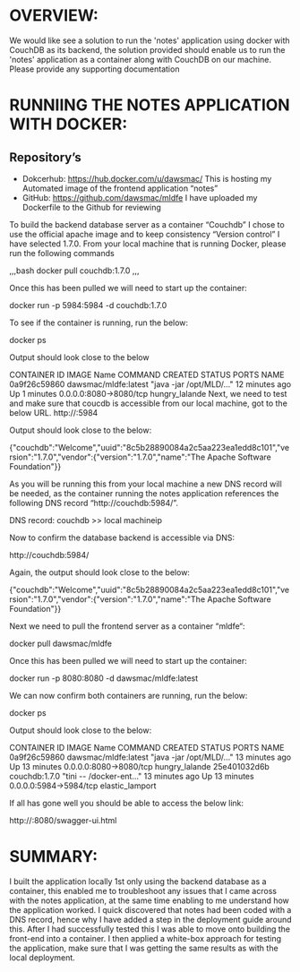 # OVERVIEW:
We would like see a solution to run the 'notes' application using docker with CouchDB as its backend, the solution provided should enable us to run the 'notes' application as a container along with CouchDB on our machine. Please provide any supporting documentation

# RUNNIING THE NOTES APPLICATION WITH DOCKER:

## Repository’s

-	Dokcerhub: https://hub.docker.com/u/dawsmac/
  This is hosting my Automated image of the frontend application “notes”
-	GitHub: https://github.com/dawsmac/mldfe
  I have uploaded my Dockerfile to the Github for reviewing

To build the backend database server as a container “Couchdb” I chose to use the official apache image and to keep consistency “Version control” I have selected 1.7.0.
From your local machine that is running Docker, please run the following commands

,,,bash
docker pull couchdb:1.7.0
,,,

Once this has been pulled we will need to start up the container:

docker run -p 5984:5984 -d couchdb:1.7.0

To see if the container is running, run the below:

docker ps

Output should look close to the below

CONTAINER ID	IMAGE Name	COMMAND	CREATED	STATUS	PORTS	NAME
0a9f26c59860	dawsmac/mldfe:latest	"java -jar /opt/MLD/…"	12 minutes ago	Up 1 minutes      	0.0.0.0:8080->8080/tcp  	hungry_lalande
Next, we need to test and make sure that coucdb is accessible from our local machine, got to the below URL.
http://<machineip>:5984

Output should look close to the below:

{"couchdb":"Welcome","uuid":"8c5b28890084a2c5aa223ea1edd8c101","version":"1.7.0","vendor":{"version":"1.7.0","name":"The Apache Software Foundation"}}

As you will be running this from your local machine a new DNS record will be needed, as the container running the notes application references the following DNS record “http://couchdb:5984/”.

DNS record: couchdb  >> local machineip

Now to confirm the database backend is accessible via DNS:

http://couchdb:5984/

Again, the output should look close to the below:

{"couchdb":"Welcome","uuid":"8c5b28890084a2c5aa223ea1edd8c101","version":"1.7.0","vendor":{"version":"1.7.0","name":"The Apache Software Foundation"}}

Next we need to pull the frontend server as a container “mldfe“:

docker pull dawsmac/mldfe

Once this has been pulled we will need to start up the container:

docker run -p 8080:8080 -d dawsmac/mldfe:latest

We can now confirm both containers are running, run the below:

docker ps

Output should look close to the below:

CONTAINER ID	IMAGE Name	COMMAND	CREATED	STATUS	PORTS	NAME
0a9f26c59860	dawsmac/mldfe:latest	"java -jar /opt/MLD/…"	13 minutes ago	Up 13 minutes      	0.0.0.0:8080->8080/tcp  	hungry_lalande
25e401032d6b	couchdb:1.7.0	"tini -- /docker-ent…" 	13 minutes ago	Up 13 minutes      	0.0.0.0:5984->5984/tcp  	elastic_lamport

If all has gone well you should be able to access the below link:

http://<machinesip>:8080/swagger-ui.html

# SUMMARY:
I built the application locally 1st only using the backend database as a container, this enabled me to troubleshoot any issues that I came across with the notes application, at the same time enabling to me understand how the application worked. I quick discovered that notes had been coded with a DNS record, hence why I have added a step in the deployment guide around this. After I had successfully tested this I was able to move onto building the front-end into a container. I then applied a white-box approach for testing the application, make sure that I was getting the same results as with the local deployment.
